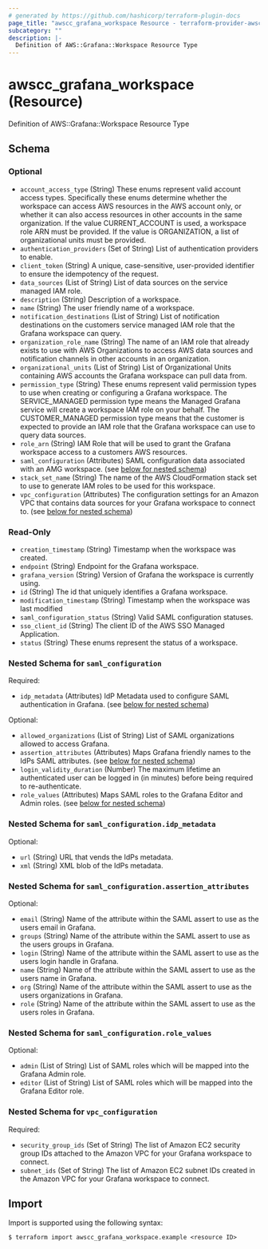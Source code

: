 ```yaml
---
# generated by https://github.com/hashicorp/terraform-plugin-docs
page_title: "awscc_grafana_workspace Resource - terraform-provider-awscc"
subcategory: ""
description: |-
  Definition of AWS::Grafana::Workspace Resource Type
---
```


# awscc_grafana_workspace (Resource)

Definition of AWS::Grafana::Workspace Resource Type



<!-- schema generated by tfplugindocs -->
## Schema

### Optional

- `account_access_type` (String) These enums represent valid account access types. Specifically these enums determine whether the workspace can access AWS resources in the AWS account only, or whether it can also access resources in other accounts in the same organization. If the value CURRENT_ACCOUNT is used, a workspace role ARN must be provided. If the value is ORGANIZATION, a list of organizational units must be provided.
- `authentication_providers` (Set of String) List of authentication providers to enable.
- `client_token` (String) A unique, case-sensitive, user-provided identifier to ensure the idempotency of the request.
- `data_sources` (List of String) List of data sources on the service managed IAM role.
- `description` (String) Description of a workspace.
- `name` (String) The user friendly name of a workspace.
- `notification_destinations` (List of String) List of notification destinations on the customers service managed IAM role that the Grafana workspace can query.
- `organization_role_name` (String) The name of an IAM role that already exists to use with AWS Organizations to access AWS data sources and notification channels in other accounts in an organization.
- `organizational_units` (List of String) List of Organizational Units containing AWS accounts the Grafana workspace can pull data from.
- `permission_type` (String) These enums represent valid permission types to use when creating or configuring a Grafana workspace. The SERVICE_MANAGED permission type means the Managed Grafana service will create a workspace IAM role on your behalf. The CUSTOMER_MANAGED permission type means that the customer is expected to provide an IAM role that the Grafana workspace can use to query data sources.
- `role_arn` (String) IAM Role that will be used to grant the Grafana workspace access to a customers AWS resources.
- `saml_configuration` (Attributes) SAML configuration data associated with an AMG workspace. (see [below for nested schema](#nestedatt--saml_configuration))
- `stack_set_name` (String) The name of the AWS CloudFormation stack set to use to generate IAM roles to be used for this workspace.
- `vpc_configuration` (Attributes) The configuration settings for an Amazon VPC that contains data sources for your Grafana workspace to connect to. (see [below for nested schema](#nestedatt--vpc_configuration))

### Read-Only

- `creation_timestamp` (String) Timestamp when the workspace was created.
- `endpoint` (String) Endpoint for the Grafana workspace.
- `grafana_version` (String) Version of Grafana the workspace is currently using.
- `id` (String) The id that uniquely identifies a Grafana workspace.
- `modification_timestamp` (String) Timestamp when the workspace was last modified
- `saml_configuration_status` (String) Valid SAML configuration statuses.
- `sso_client_id` (String) The client ID of the AWS SSO Managed Application.
- `status` (String) These enums represent the status of a workspace.

<a id="nestedatt--saml_configuration"></a>
### Nested Schema for `saml_configuration`

Required:

- `idp_metadata` (Attributes) IdP Metadata used to configure SAML authentication in Grafana. (see [below for nested schema](#nestedatt--saml_configuration--idp_metadata))

Optional:

- `allowed_organizations` (List of String) List of SAML organizations allowed to access Grafana.
- `assertion_attributes` (Attributes) Maps Grafana friendly names to the IdPs SAML attributes. (see [below for nested schema](#nestedatt--saml_configuration--assertion_attributes))
- `login_validity_duration` (Number) The maximum lifetime an authenticated user can be logged in (in minutes) before being required to re-authenticate.
- `role_values` (Attributes) Maps SAML roles to the Grafana Editor and Admin roles. (see [below for nested schema](#nestedatt--saml_configuration--role_values))

<a id="nestedatt--saml_configuration--idp_metadata"></a>
### Nested Schema for `saml_configuration.idp_metadata`

Optional:

- `url` (String) URL that vends the IdPs metadata.
- `xml` (String) XML blob of the IdPs metadata.


<a id="nestedatt--saml_configuration--assertion_attributes"></a>
### Nested Schema for `saml_configuration.assertion_attributes`

Optional:

- `email` (String) Name of the attribute within the SAML assert to use as the users email in Grafana.
- `groups` (String) Name of the attribute within the SAML assert to use as the users groups in Grafana.
- `login` (String) Name of the attribute within the SAML assert to use as the users login handle in Grafana.
- `name` (String) Name of the attribute within the SAML assert to use as the users name in Grafana.
- `org` (String) Name of the attribute within the SAML assert to use as the users organizations in Grafana.
- `role` (String) Name of the attribute within the SAML assert to use as the users roles in Grafana.


<a id="nestedatt--saml_configuration--role_values"></a>
### Nested Schema for `saml_configuration.role_values`

Optional:

- `admin` (List of String) List of SAML roles which will be mapped into the Grafana Admin role.
- `editor` (List of String) List of SAML roles which will be mapped into the Grafana Editor role.



<a id="nestedatt--vpc_configuration"></a>
### Nested Schema for `vpc_configuration`

Required:

- `security_group_ids` (Set of String) The list of Amazon EC2 security group IDs attached to the Amazon VPC for your Grafana workspace to connect.
- `subnet_ids` (Set of String) The list of Amazon EC2 subnet IDs created in the Amazon VPC for your Grafana workspace to connect.

## Import

Import is supported using the following syntax:

```shell
$ terraform import awscc_grafana_workspace.example <resource ID>
```
